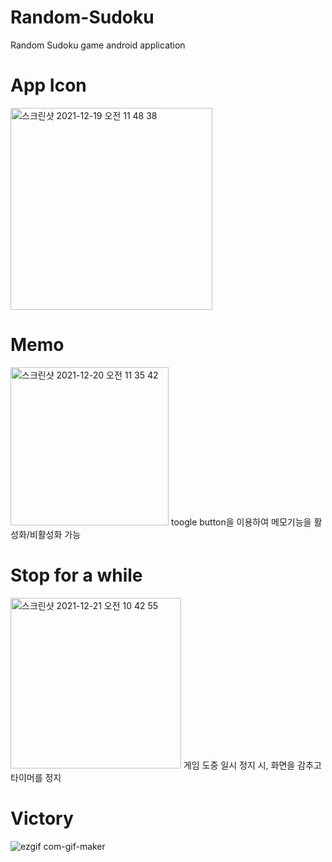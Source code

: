 # Random-Sudoku
Random Sudoku game android application 

# App Icon
<img width="323" alt="스크린샷 2021-12-19 오전 11 48 38" src="https://user-images.githubusercontent.com/70897603/146661888-4050733d-d5d8-4a77-9725-333bc9de1ff7.png">

# Memo
<img width="253" alt="스크린샷 2021-12-20 오전 11 35 42" src="https://user-images.githubusercontent.com/70897603/146703802-1bf870f7-7a6b-40af-bd49-42cf1ffdbb41.png">
toogle button을 이용하여 메모기능을 활성화/비활성화 가능

# Stop for a while
<img width="273" alt="스크린샷 2021-12-21 오전 10 42 55" src="https://user-images.githubusercontent.com/70897603/146856528-3ad8c8ae-8afb-4cd3-9b41-6b861635a84b.png">
게임 도중 일시 정지 시, 화면을 감추고 타이머를 정지

# Victory
![ezgif com-gif-maker](https://user-images.githubusercontent.com/70897603/146103530-b32806c3-59c9-4226-937a-5941133b526c.gif)
